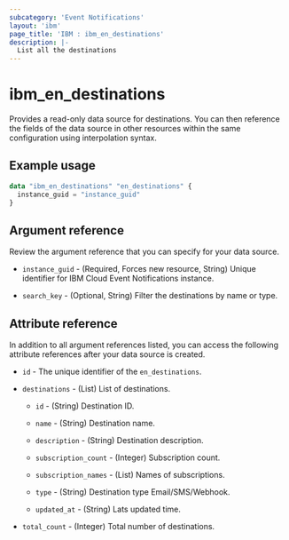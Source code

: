 ```yaml
---
subcategory: 'Event Notifications'
layout: 'ibm'
page_title: 'IBM : ibm_en_destinations'
description: |-
  List all the destinations
---
```


# ibm_en_destinations

Provides a read-only data source for destinations. You can then reference the fields of the data source in other resources within the same configuration using interpolation syntax.

## Example usage

```terraform
data "ibm_en_destinations" "en_destinations" {
  instance_guid = "instance_guid"
}
```

## Argument reference

Review the argument reference that you can specify for your data source.

- `instance_guid` - (Required, Forces new resource, String) Unique identifier for IBM Cloud Event Notifications instance.

- `search_key` - (Optional, String) Filter the destinations by name or type.

## Attribute reference

In addition to all argument references listed, you can access the following attribute references after your data source is created.

- `id` - The unique identifier of the `en_destinations`.

- `destinations` - (List) List of destinations.

  - `id` - (String) Destination ID.

  - `name` - (String) Destination name.

  - `description` - (String) Destination description.

  - `subscription_count` - (Integer) Subscription count.

  - `subscription_names` - (List) Names of subscriptions.

  - `type` - (String) Destination type Email/SMS/Webhook.

  - `updated_at` - (String) Lats updated time.

- `total_count` - (Integer) Total number of destinations.
